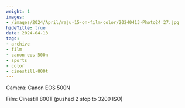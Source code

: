 ```yaml
---
weight: 1
images:
- /images/2024/April/raju-15-on-film-color/20240413-Photo24_27.jpg
hideTitle: true
date: 2024-04-13
tags:
- archive
- film
- canon-eos-500n
- sports
- color
- cinestill-800t
---
```


Camera: Canon EOS 500N

Film: Cinestill 800T (pushed 2 stop to 3200 ISO)